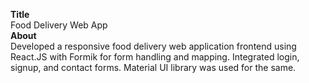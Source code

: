 <b>Title</b>
<br />
Food Delivery Web App
<br />
<b>About</b>
<br />
Developed a responsive food delivery web application frontend using React.JS with Formik for form handling and mapping. Integrated login, signup, and contact forms. Material UI library was used for the same.
<br />

